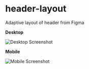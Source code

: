 # header-layout
Adaptive layout of header from Figma

**Desktop**

![Desktop Screenshot](https://cdn1.savepice.ru/uploads/2020/8/4/8fe3d2fdcaa9b79bec6ddbe313bc3614-full.png)

**Mobile**

![Mobile Screenshot](https://cdn1.savepice.ru/uploads/2020/8/4/14c3a089b7cb8c7d89d26692022dd8bd-full.png)
